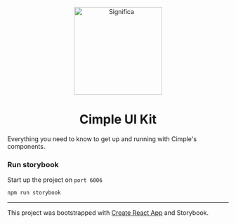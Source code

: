 <p align="center">
  <a href="https://significa.co">
    <img alt="Significa" src="https://s3-eu-west-1.amazonaws.com/drops.significa.co/logo.png" width="200" />
  </a>
</p>
<h1 align="center">
  Cimple UI Kit
</h1>

Everything you need to know to get up and running with Cimple's components.

### Run storybook

Start up the project on `port 6006`

```sh
npm run storybook
```

---

This project was bootstrapped with [Create React App](https://github.com/facebook/create-react-app) and Storybook.
